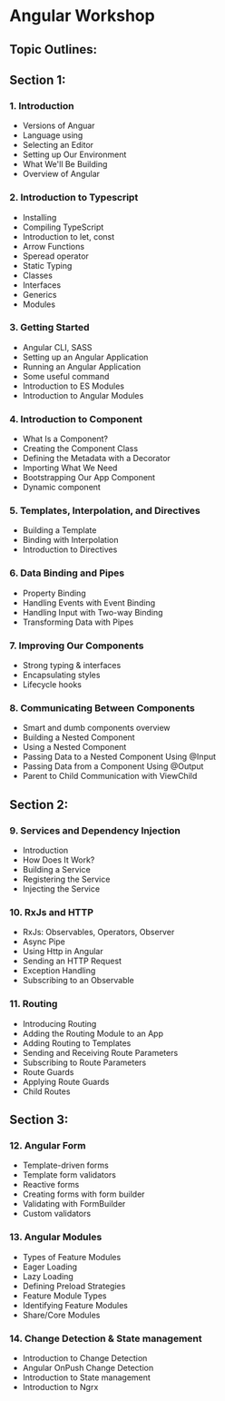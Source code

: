 # Angular Workshop

## Topic Outlines:

## Section 1:

### 1. Introduction

- Versions of Anguar
- Language using
- Selecting an Editor
- Setting up Our Environment
- What We'll Be Building
- Overview of Angular

### 2. Introduction to Typescript

- Installing
- Compiling TypeScript
- Introduction to let, const
- Arrow Functions
- Speread operator
- Static Typing
- Classes
- Interfaces
- Generics
- Modules

### 3. Getting Started

- Angular CLI, SASS
- Setting up an Angular Application
- Running an Angular Application
- Some useful command
- Introduction to ES Modules
- Introduction to Angular Modules

### 4. Introduction to Component

- What Is a Component?
- Creating the Component Class
- Defining the Metadata with a Decorator
- Importing What We Need
- Bootstrapping Our App Component
- Dynamic component

### 5. Templates, Interpolation, and Directives

- Building a Template
- Binding with Interpolation
- Introduction to Directives

### 6. Data Binding and Pipes

- Property Binding
- Handling Events with Event Binding
- Handling Input with Two-way Binding
- Transforming Data with Pipes

### 7. Improving Our Components

- Strong typing & interfaces
- Encapsulating styles
- Lifecycle hooks

### 8. Communicating Between Components

- Smart and dumb components overview
- Building a Nested Component
- Using a Nested Component
- Passing Data to a Nested Component Using @Input
- Passing Data from a Component Using @Output
- Parent to Child Communication with ViewChild

## Section 2:

### 9. Services and Dependency Injection

- Introduction
- How Does It Work?
- Building a Service
- Registering the Service
- Injecting the Service

### 10. RxJs and HTTP

- RxJs: Observables, Operators, Observer
- Async Pipe
- Using Http in Angular
- Sending an HTTP Request
- Exception Handling
- Subscribing to an Observable

### 11. Routing

- Introducing Routing
- Adding the Routing Module to an App
- Adding Routing to Templates
- Sending and Receiving Route Parameters
- Subscribing to Route Parameters
- Route Guards
- Applying Route Guards
- Child Routes

## Section 3:

### 12. Angular Form

- Template-driven forms
- Template form validators
- Reactive forms
- Creating forms with form builder
- Validating with FormBuilder
- Custom validators

### 13. Angular Modules

- Types of Feature Modules
- Eager Loading
- Lazy Loading
- Defining Preload Strategies
- Feature Module Types
- Identifying Feature Modules
- Share/Core Modules

### 14. Change Detection & State management

- Introduction to Change Detection
- Angular OnPush Change Detection
- Introduction to State management
- Introduction to Ngrx
